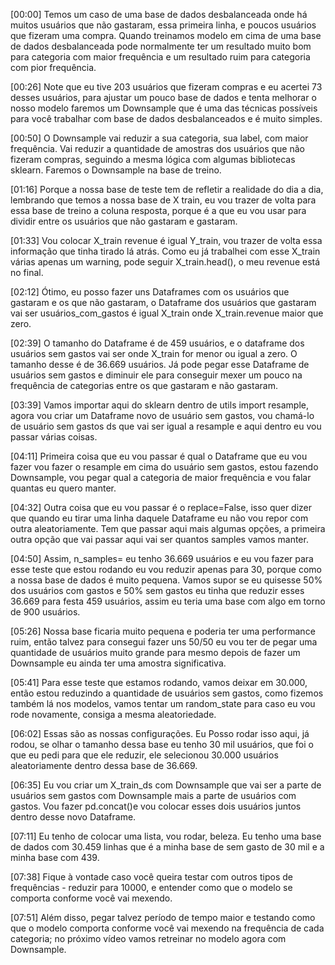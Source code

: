 [00:00] Temos um caso de uma base de dados desbalanceada onde há muitos usuários que não gastaram, essa primeira linha, e poucos usuários que fizeram uma compra. Quando treinamos modelo em cima de uma base de dados desbalanceada pode normalmente ter um resultado muito bom para categoria com maior frequência e um resultado ruim para categoria com pior frequência.

[00:26] Note que eu tive 203 usuários que fizeram compras e eu acertei 73 desses usuários, para ajustar um pouco base de dados e tenta melhorar o nosso modelo faremos um Downsample que é uma das técnicas possíveis para você trabalhar com base de dados desbalanceados e é muito simples.

[00:50] O Downsample vai reduzir a sua categoria, sua label, com maior frequência. Vai reduzir a quantidade de amostras dos usuários que não fizeram compras, seguindo a mesma lógica com algumas bibliotecas sklearn. Faremos o Downsample na base de treino.

[01:16] Porque a nossa base de teste tem de refletir a realidade do dia a dia, lembrando que temos a nossa base de X train, eu vou trazer de volta para essa base de treino a coluna resposta, porque é a que eu vou usar para dividir entre os usuários que não gastaram e gastaram.

[01:33] Vou colocar X_train revenue é igual Y_train, vou trazer de volta essa informação que tinha tirado lá atrás. Como eu já trabalhei com esse X_train várias apenas um warning, pode seguir X_train.head(), o meu revenue está no final.

[02:12] Ótimo, eu posso fazer uns Dataframes com os usuários que gastaram e os que não gastaram, o Dataframe dos usuários que gastaram vai ser usuários_com_gastos é igual X_train onde X_train.revenue maior que zero.

[02:39] O tamanho do Dataframe é de 459 usuários, e o dataframe dos usuários sem gastos vai ser onde X_train for menor ou igual a zero. O tamanho desse é de 36.669 usuários. Já pode pegar esse Dataframe de usuários sem gastos e diminuir ele para conseguir mexer um pouco na frequência de categorias entre os que gastaram e não gastaram.

[03:39] Vamos importar aqui do sklearn dentro de utils import resample, agora vou criar um Dataframe novo de usuário sem gastos, vou chamá-lo de usuário sem gastos ds que vai ser igual a resample e aqui dentro eu vou passar várias coisas.

[04:11] Primeira coisa que eu vou passar é qual o Dataframe que eu vou fazer vou fazer o resample em cima do usuário sem gastos, estou fazendo Downsample, vou pegar qual a categoria de maior frequência e vou falar quantas eu quero manter.

[04:32] Outra coisa que eu vou passar é o replace=False, isso quer dizer que quando eu tirar uma linha daquele Dataframe eu não vou repor com outra aleatoriamente. Tem que passar aqui mais algumas opções, a primeira outra opção que vai passar aqui vai ser quantos samples vamos manter.

[04:50] Assim, n_samples= eu tenho 36.669 usuários e eu vou fazer para esse teste que estou rodando eu vou reduzir apenas para 30, porque como a nossa base de dados é muito pequena. Vamos supor se eu quisesse 50% dos usuários com gastos e 50% sem gastos eu tinha que reduzir esses 36.669 para festa 459 usuários, assim eu teria uma base com algo em torno de 900 usuários.

[05:26] Nossa base ficaria muito pequena e poderia ter uma performance ruim, então talvez para consegui fazer uns 50/50 eu vou ter de pegar uma quantidade de usuários muito grande para mesmo depois de fazer um Downsample eu ainda ter uma amostra significativa.

[05:41] Para esse teste que estamos rodando, vamos deixar em 30.000, então estou reduzindo a quantidade de usuários sem gastos, como fizemos também lá nos modelos, vamos tentar um random_state para caso eu vou rode novamente, consiga a mesma aleatoriedade.

[06:02] Essas são as nossas configurações. Eu Posso rodar isso aqui, já rodou, se olhar o tamanho dessa base eu tenho 30 mil usuários, que foi o que eu pedi para que ele reduzir, ele selecionou 30.000 usuários aleatoriamente dentro dessa base de 36.669.

[06:35] Eu vou criar um X_train_ds com Downsample que vai ser a parte de usuários sem gastos com Downsample mais a parte de usuários com gastos. Vou fazer pd.concat()e vou colocar esses dois usuários juntos dentro desse novo Dataframe.

[07:11] Eu tenho de colocar uma lista, vou rodar, beleza. Eu tenho uma base de dados com 30.459 linhas que é a minha base de sem gasto de 30 mil e a minha base com 439.

[07:38] Fique à vontade caso você queira testar com outros tipos de frequências - reduzir para 10000, e entender como que o modelo se comporta conforme você vai mexendo.

[07:51] Além disso, pegar talvez período de tempo maior e testando como que o modelo comporta conforme você vai mexendo na frequência de cada categoria; no próximo vídeo vamos retreinar no modelo agora com Downsample.
